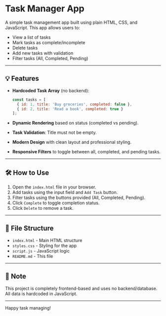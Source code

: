 # Task Manager App

A simple task management app built using plain HTML, CSS, and JavaScript. This app allows users to:

* View a list of tasks
* Mark tasks as complete/incomplete
* Delete tasks
* Add new tasks with validation
* Filter tasks (All, Completed, Pending)

---

## 💡 Features

* **Hardcoded Task Array** (no backend):

  ```javascript
  const tasks = [
    { id: 1, title: 'Buy groceries', completed: false },
    { id: 2, title: 'Read a book', completed: true }
  ];
  ```
* **Dynamic Rendering** based on status (completed vs pending).
* **Task Validation**: Title must not be empty.
* **Modern Design** with clean layout and professional styling.
* **Responsive Filters** to toggle between all, completed, and pending tasks.

---

## 🛠️ How to Use

1. Open the `index.html` file in your browser.
2. Add tasks using the input field and `Add Task` button.
3. Filter tasks using the buttons provided (All, Completed, Pending).
4. Click `Complete` to toggle completion status.
5. Click `Delete` to remove a task.

---

## 📁 File Structure

* `index.html` - Main HTML structure
* `styles.css` - Styling for the app
* `script.js` - JavaScript logic
* `README.md` - This file

---

## 📌 Note

This project is completely frontend-based and uses no backend/database. All data is hardcoded in JavaScript.

---

Happy task managing! 
